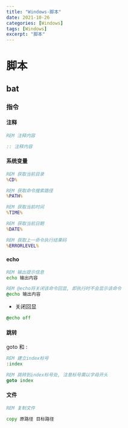 ```yaml
---
title: "Windows-脚本"
date: 2021-10-26
categories: [Windows]
tags: [Windows]
excerpt: "脚本"
---
```


# 脚本

## bat

### 指令

#### 注释

```bat
REM 注释内容

:: 注释内容
```

#### 系统变量

```bat
REM 获取当前目录
%CD%

REM 获取命令搜索路径
%PATH%

REM 获取当前时间
%TIME%

REM 获取当前日期
%DATE%

REM 获取上一命令执行结果码
%ERRORLEVEL% 
```

#### echo

```bat
REM 输出提示信息
echo 输出内容

REM @echo将关闭该命令回显, 即执行时不会显示该命令
@echo 输出内容
```

- 关闭回显

```bat
@echo off
```

#### 跳转

goto 和 :

```bat
REM 建立index标号
:index

REM 跳转到index标号处, 注意标号需以字母开头
goto index
```

#### 文件

```bat
REM 复制文件

copy 原路径 目标路径
```
